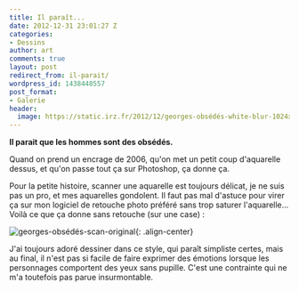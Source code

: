 ```yaml
---
title: Il paraît...
date: 2012-12-31 23:01:27 Z
categories:
- Dessins
author: art
comments: true
layout: post
redirect_from: il-parait/
wordpress_id: 1438448557
post_format:
- Galerie
header:
  image: https://static.irz.fr/2012/12/georges-obsédés-white-blur-1024x444.png
---
```


**Il parait que les hommes sont des obsédés.**

Quand on prend un encrage de 2006, qu'on met un petit coup d'aquarelle dessus, et qu'on passe tout ça sur Photoshop, ça donne ça.

Pour la petite histoire, scanner une aquarelle est toujours délicat, je ne suis pas un pro, et mes aquarelles gondolent. Il faut pas mal d'astuce pour virer ça sur mon logiciel de retouche photo préféré sans trop saturer l'aquarelle... Voilà ce que ça donne sans retouche (sur une case) :

<img alt="georges-obsédés-scan-original" data-src="https://static.irz.fr/2012/12/georges-obsédés-scan-original.png" src="https://static.irz.fr/thumb.php?size=<100&crop=0&src=https://static.irz.fr/2012/12/georges-obsédés-scan-original.png" />{: .align-center}

J'ai toujours adoré dessiner dans ce style, qui paraît simpliste certes, mais au final, il n'est pas si facile de faire exprimer des émotions lorsque les personnages comportent des yeux sans pupille. C'est une contrainte qui ne m'a toutefois pas parue insurmontable.
